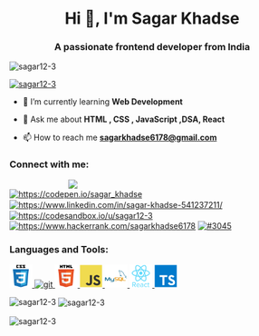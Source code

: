 <h1 align="center">Hi 👋, I'm Sagar Khadse</h1>
<h3 align="center">A passionate frontend developer from India</h3>

<p align="left"> <img src="https://komarev.com/ghpvc/?username=sagar12-3&label=Profile%20views&color=0e75b6&style=flat" alt="sagar12-3" /> </p>

<p align="left"> <a href="https://github.com/ryo-ma/github-profile-trophy"><img src="https://github-profile-trophy.vercel.app/?username=sagar12-3" alt="sagar12-3" /></a> </p>

- 🌱 I’m currently learning **Web Development**

- 💬 Ask me about **HTML , CSS , JavaScript ,DSA, React**

- 📫 How to reach me **sagarkhadse6178@gmail.com**

<h3 align="left">Connect with me:</h3>
<p align="left">
  <img align="right" width="400" src="https://raw.githubusercontent.com/abhisheknaiidu/abhisheknaiidu/master/code.gif"/>
<a href="https://codepen.io/https://codepen.io/sagar_khadse" target="blank"><img align="center" src="https://raw.githubusercontent.com/rahuldkjain/github-profile-readme-generator/master/src/images/icons/Social/codepen.svg" alt="https://codepen.io/sagar_khadse" height="30" width="40" /></a>
<a href="https://linkedin.com/in/https://www.linkedin.com/in/sagar-khadse-541237211/" target="blank"><img align="center" src="https://raw.githubusercontent.com/rahuldkjain/github-profile-readme-generator/master/src/images/icons/Social/linked-in-alt.svg" alt="https://www.linkedin.com/in/sagar-khadse-541237211/" height="30" width="40" /></a>
<a href="https://codesandbox.com/https://codesandbox.io/u/sagar12-3" target="blank"><img align="center" src="https://raw.githubusercontent.com/rahuldkjain/github-profile-readme-generator/master/src/images/icons/Social/codesandbox.svg" alt="https://codesandbox.io/u/sagar12-3" height="30" width="40" /></a>
<a href="https://www.hackerrank.com/https://www.hackerrank.com/sagarkhadse6178" target="blank"><img align="center" src="https://raw.githubusercontent.com/rahuldkjain/github-profile-readme-generator/master/src/images/icons/Social/hackerrank.svg" alt="https://www.hackerrank.com/sagarkhadse6178" height="30" width="40" /></a>
<a href="https://discord.gg/#3045" target="blank"><img align="center" src="https://raw.githubusercontent.com/rahuldkjain/github-profile-readme-generator/master/src/images/icons/Social/discord.svg" alt="#3045" height="30" width="40" /></a>
</p>

<h3 align="left">Languages and Tools:</h3>
<p align="left"> <a href="https://www.w3schools.com/css/" target="_blank" rel="noreferrer"> <img src="https://raw.githubusercontent.com/devicons/devicon/master/icons/css3/css3-original-wordmark.svg" alt="css3" width="40" height="40"/> </a> <a href="https://git-scm.com/" target="_blank" rel="noreferrer"> <img src="https://www.vectorlogo.zone/logos/git-scm/git-scm-icon.svg" alt="git" width="40" height="40"/> </a> <a href="https://www.w3.org/html/" target="_blank" rel="noreferrer"> <img src="https://raw.githubusercontent.com/devicons/devicon/master/icons/html5/html5-original-wordmark.svg" alt="html5" width="40" height="40"/> </a> <a href="https://developer.mozilla.org/en-US/docs/Web/JavaScript" target="_blank" rel="noreferrer"> <img src="https://raw.githubusercontent.com/devicons/devicon/master/icons/javascript/javascript-original.svg" alt="javascript" width="40" height="40"/> </a> <a href="https://www.mysql.com/" target="_blank" rel="noreferrer"> <img src="https://raw.githubusercontent.com/devicons/devicon/master/icons/mysql/mysql-original-wordmark.svg" alt="mysql" width="40" height="40"/> </a> <a href="https://reactjs.org/" target="_blank" rel="noreferrer"> <img src="https://raw.githubusercontent.com/devicons/devicon/master/icons/react/react-original-wordmark.svg" alt="react" width="40" height="40"/> </a> <a href="https://www.typescriptlang.org/" target="_blank" rel="noreferrer"> <img src="https://raw.githubusercontent.com/devicons/devicon/master/icons/typescript/typescript-original.svg" alt="typescript" width="40" height="40"/> </a> </p>

<p><img align="left" src="https://github-readme-stats.vercel.app/api/top-langs?username=sagar12-3&show_icons=true&locale=en&layout=compact" alt="sagar12-3" /></p>

<p>&nbsp;<img align="center" src="https://github-readme-stats.vercel.app/api?username=sagar12-3&show_icons=true&locale=en" alt="sagar12-3" /></p>

<p><img align="center" src="https://github-readme-streak-stats.herokuapp.com/?user=sagar12-3&" alt="sagar12-3" /></p>
